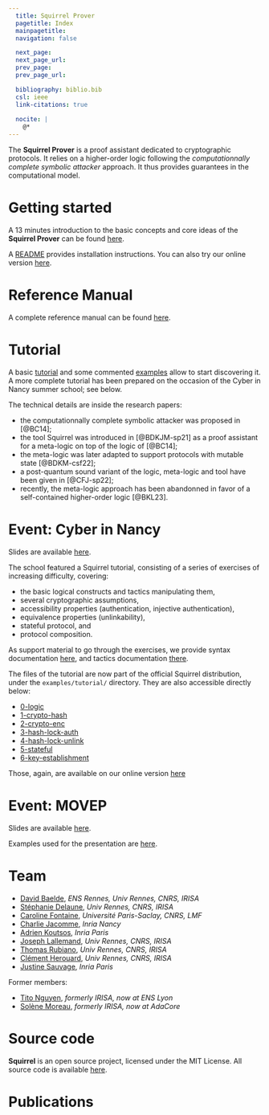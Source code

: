 ```yaml
---
  title: Squirrel Prover
  pagetitle: Index
  mainpagetitle:
  navigation: false

  next_page:
  next_page_url:
  prev_page:
  prev_page_url:

  bibliography: biblio.bib
  csl: ieee
  link-citations: true
 
  nocite: |
    @*
---
```


The **Squirrel Prover** is a proof assistant dedicated to
cryptographic protocols.
It relies on a higher-order logic
following the *computationnally complete symbolic attacker* approach.
It thus provides guarantees in the computational model.

# Getting started

A 13 minutes introduction to the basic concepts and core ideas of the **Squirrel Prover** can be found [here](https://www.youtube.com/watch?v=n-s_lGe44EM).

A [README](https://github.com/squirrel-prover/squirrel-prover/#readme)
provides installation instructions.
You can also try our online version
[here](https://squirrel-prover.github.io/jsquirrel/?open=0-logic.sp).

# Reference Manual

A complete reference manual can be found
[here](https://squirrel-prover.github.io/documentation/).

# Tutorial

A basic [tutorial](tutorial.html) and some commented [examples](examples.html) allow to start discovering it.
A more complete tutorial has been prepared on the occasion of the
Cyber in Nancy summer school; see below.

The technical details are inside the research papers:

* the computationnally complete symbolic attacker was proposed in [@BC14];
* the tool Squirrel was introduced in [@BDKJM-sp21] as a proof assistant for
a meta-logic on top of the logic of [@BC14];
* the meta-logic was later adapted
  to support protocols with mutable state [@BDKM-csf22];
* a post-quantum sound variant of the logic, meta-logic and tool have been
  given in [@CFJ-sp22];
* recently, the meta-logic approach has been abandonned in favor of
  a self-contained higher-order logic [@BKL23].

# Event: Cyber in Nancy

Slides are available [here](nancy22.pdf).

The school featured a Squirrel tutorial, consisting of a series of
exercises of increasing difficulty, covering:

* the basic logical constructs and tactics manipulating them,
* several cryptographic assumptions,
* accessibility properties (authentication, injective authentication),
* equivalence properties (unlinkability),
* stateful protocol, and
* protocol composition.

As support material to go through the exercises, we provide
syntax documentation [here](doc-nancy.html),
and tactics documentation [there](tactics.html).

The files of the tutorial are now part of the official Squirrel
distribution, under the `examples/tutorial/` directory.
They are also accessible directly below:

- [0-logic](files/0-logic.sp)
- [1-crypto-hash](files/1-crypto-hash.sp)
- [2-crypto-enc](files/2-crypto-enc.sp)
- [3-hash-lock-auth](files/3-hash-lock-auth.sp)
- [4-hash-lock-unlink](files/4-hash-lock-unlink.sp)
- [5-stateful](files/5-stateful.sp)
- [6-key-establishment](files/6-key-establishment.sp)

Those, again, are available on our online version [here](https://squirrel-prover.github.io/jsquirrel/?open=0-logic.sp)

# Event: MOVEP

Slides are available [here](movep.pdf).

Examples used for the presentation are [here](examples.html).

# Team

 * [David Baelde](http://www.lsv.fr/~baelde/), _ENS Rennes, Univ Rennes, CNRS, IRISA_
 * [Stéphanie Delaune](http://people.irisa.fr/Stephanie.Delaune/), _Univ Rennes, CNRS, IRISA_
 * [Caroline Fontaine](http://www.lsv.fr/~fontaine/index.html.fr), _Université Paris-Saclay, CNRS, LMF_
 * [Charlie Jacomme](https://charlie.jacomme.fr), _Inria Nancy_
 * [Adrien Koutsos](https://adrienkoutsos.fr/), _Inria Paris_
 * [Joseph Lallemand](https://people.irisa.fr/Joseph.Lallemand/), _Univ Rennes, CNRS, IRISA_
 * [Thomas Rubiano](https://people.irisa.fr/Thomas.Rubiano/), _Univ Rennes, CNRS, IRISA_
 * [Clément Herouard](https://people.irisa.fr/Clement.Herouard/), _Univ Rennes, CNRS, IRISA_
 * [Justine Sauvage](https://fr.linkedin.com/in/justine-sauvage-a05b35179), _Inria Paris_

Former members:

 * [Tito Nguyen](https://nguyentito.eu/), _formerly IRISA, now at ENS Lyon_
 * [Solène Moreau](https://pages.saclay.inria.fr/toccata/solene.moreau/), _formerly IRISA, now at AdaCore_


# Source code

**Squirrel** is an open source project, licensed under the MIT
License. All source code is available
[here](https://github.com/squirrel-prover/squirrel-prover/).

# Publications

